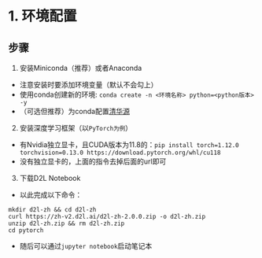 # 1. 环境配置

## 步骤

1. 安装Miniconda（推荐）或者Anaconda
  - 注意安装时要添加环境变量（默认不会勾上）
  - 使用conda创建新的环境: `conda create -n <环境名称> python=<python版本> -y`
  - （可选但推荐）为conda配置[清华源](https://mirrors.tuna.tsinghua.edu.cn/help/anaconda/)
2. 安装深度学习框架（以`PyTorch为例`）
  - 有Nvidia独立显卡，且CUDA版本为11.8的：`pip install torch=1.12.0 torchvision=0.13.0 https://download.pytorch.org/whl/cu118`
  - 没有独立显卡的，上面的指令去掉后面的url即可
3. 下载D2L Notebook
  - 以此完成以下命令：
  ```
  mkdir d2l-zh && cd d2l-zh
  curl https://zh-v2.d2l.ai/d2l-zh-2.0.0.zip -o d2l-zh.zip
  unzip d2l-zh.zip && rm d2l-zh.zip
  cd pytorch
  ``` 
  - 随后可以通过`jupyter notebook`启动笔记本
